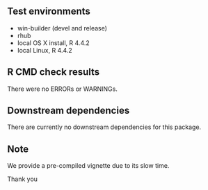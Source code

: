 ## Test environments
* win-builder (devel and release)
* rhub
* local OS X install, R 4.4.2
* local Linux, R 4.4.2

## R CMD check results
There were no ERRORs or WARNINGs. 
  
## Downstream dependencies
There are currently no downstream dependencies for this package.

## Note
We provide a pre-compiled vignette due to its slow time.

Thank you

